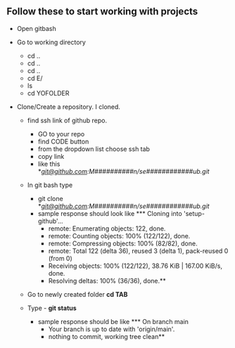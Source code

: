 ## Follow these to start working with projects

* Open gitbash
* Go to working directory
  * cd ..
  * cd ..
  * cd ..
  * cd E/
  * ls
  * cd YOFOLDER
 
* Clone/Create a repository. I cloned.
  * find ssh link of github repo.
    * GO to your repo
    * find CODE button
    * from the dropdown list choose ssh tab
    * copy link
    * like this **git@github.com:M##########*n/se############ub.git**
   
  * In git bash type
    * git clone **git@github.com:M##########*n/se############ub.git**
    * sample response should look like
      *** Cloning into 'setup-github'...
      * remote: Enumerating objects: 122, done.
      * remote: Counting objects: 100% (122/122), done.
      * remote: Compressing objects: 100% (82/82), done.
      * remote: Total 122 (delta 36), reused 3 (delta 1), pack-reused 0 (from 0)
      * Receiving objects: 100% (122/122), 38.76 KiB | 167.00 KiB/s, done.
      * Resolving deltas: 100% (36/36), done.**
  * Go to newly created folder **cd TAB**
  * Type - **git status**
    * sample response should be like
      *** On branch main
      * Your branch is up to date with 'origin/main'.
      * nothing to commit, working tree clean**
 
